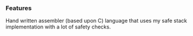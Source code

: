 ### Features
Hand written assembler (based upon C) language that uses my safe stack implementation with a lot of safety checks.
